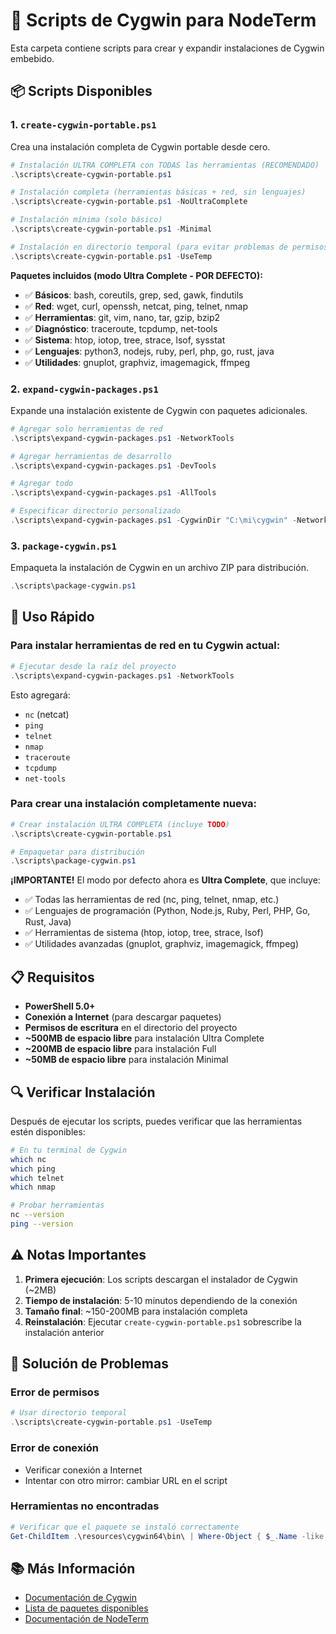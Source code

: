# 🔧 Scripts de Cygwin para NodeTerm

Esta carpeta contiene scripts para crear y expandir instalaciones de Cygwin embebido.

## 📦 Scripts Disponibles

### 1. `create-cygwin-portable.ps1`
Crea una instalación completa de Cygwin portable desde cero.

```powershell
# Instalación ULTRA COMPLETA con TODAS las herramientas (RECOMENDADO)
.\scripts\create-cygwin-portable.ps1

# Instalación completa (herramientas básicas + red, sin lenguajes)
.\scripts\create-cygwin-portable.ps1 -NoUltraComplete

# Instalación mínima (solo básico)
.\scripts\create-cygwin-portable.ps1 -Minimal

# Instalación en directorio temporal (para evitar problemas de permisos)
.\scripts\create-cygwin-portable.ps1 -UseTemp
```

**Paquetes incluidos (modo Ultra Complete - POR DEFECTO):**
- ✅ **Básicos**: bash, coreutils, grep, sed, gawk, findutils
- ✅ **Red**: wget, curl, openssh, netcat, ping, telnet, nmap
- ✅ **Herramientas**: git, vim, nano, tar, gzip, bzip2
- ✅ **Diagnóstico**: traceroute, tcpdump, net-tools
- ✅ **Sistema**: htop, iotop, tree, strace, lsof, sysstat
- ✅ **Lenguajes**: python3, nodejs, ruby, perl, php, go, rust, java
- ✅ **Utilidades**: gnuplot, graphviz, imagemagick, ffmpeg

### 2. `expand-cygwin-packages.ps1`
Expande una instalación existente de Cygwin con paquetes adicionales.

```powershell
# Agregar solo herramientas de red
.\scripts\expand-cygwin-packages.ps1 -NetworkTools

# Agregar herramientas de desarrollo
.\scripts\expand-cygwin-packages.ps1 -DevTools

# Agregar todo
.\scripts\expand-cygwin-packages.ps1 -AllTools

# Especificar directorio personalizado
.\scripts\expand-cygwin-packages.ps1 -CygwinDir "C:\mi\cygwin" -NetworkTools
```

### 3. `package-cygwin.ps1`
Empaqueta la instalación de Cygwin en un archivo ZIP para distribución.

```powershell
.\scripts\package-cygwin.ps1
```

## 🚀 Uso Rápido

### Para instalar herramientas de red en tu Cygwin actual:

```powershell
# Ejecutar desde la raíz del proyecto
.\scripts\expand-cygwin-packages.ps1 -NetworkTools
```

Esto agregará:
- `nc` (netcat)
- `ping`
- `telnet`
- `nmap`
- `traceroute`
- `tcpdump`
- `net-tools`

### Para crear una instalación completamente nueva:

```powershell
# Crear instalación ULTRA COMPLETA (incluye TODO)
.\scripts\create-cygwin-portable.ps1

# Empaquetar para distribución
.\scripts\package-cygwin.ps1
```

**¡IMPORTANTE!** El modo por defecto ahora es **Ultra Complete**, que incluye:
- ✅ Todas las herramientas de red (nc, ping, telnet, nmap, etc.)
- ✅ Lenguajes de programación (Python, Node.js, Ruby, Perl, PHP, Go, Rust, Java)
- ✅ Herramientas de sistema (htop, iotop, tree, strace, lsof)
- ✅ Utilidades avanzadas (gnuplot, graphviz, imagemagick, ffmpeg)

## 📋 Requisitos

- **PowerShell 5.0+**
- **Conexión a Internet** (para descargar paquetes)
- **Permisos de escritura** en el directorio del proyecto
- **~500MB de espacio libre** para instalación Ultra Complete
- **~200MB de espacio libre** para instalación Full
- **~50MB de espacio libre** para instalación Minimal

## 🔍 Verificar Instalación

Después de ejecutar los scripts, puedes verificar que las herramientas estén disponibles:

```bash
# En tu terminal de Cygwin
which nc
which ping
which telnet
which nmap

# Probar herramientas
nc --version
ping --version
```

## ⚠️ Notas Importantes

1. **Primera ejecución**: Los scripts descargan el instalador de Cygwin (~2MB)
2. **Tiempo de instalación**: 5-10 minutos dependiendo de la conexión
3. **Tamaño final**: ~150-200MB para instalación completa
4. **Reinstalación**: Ejecutar `create-cygwin-portable.ps1` sobrescribe la instalación anterior

## 🐛 Solución de Problemas

### Error de permisos
```powershell
# Usar directorio temporal
.\scripts\create-cygwin-portable.ps1 -UseTemp
```

### Error de conexión
- Verificar conexión a Internet
- Intentar con otro mirror: cambiar URL en el script

### Herramientas no encontradas
```powershell
# Verificar que el paquete se instaló correctamente
Get-ChildItem .\resources\cygwin64\bin\ | Where-Object { $_.Name -like "*nc*" }
```

## 📚 Más Información

- [Documentación de Cygwin](https://cygwin.com/cygwin-ug-net/)
- [Lista de paquetes disponibles](https://cygwin.com/packages/)
- [Documentación de NodeTerm](../docs/CYGWIN_INTEGRATION.md)
